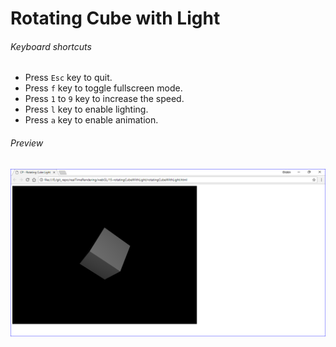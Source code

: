 # Rotating Cube with Light

###### Keyboard shortcuts

*   Press `Esc` key to quit.
*   Press `f` key to toggle fullscreen mode.
*   Press `1` to `9` key to increase the speed.
*   Press `l` key to enable lighting.
*   Press `a` key to enable animation.

###### Preview

![rotatingCubeWithLight][rotating-cube-with-light-image]

[//]: # "Image declaration"
[rotating-cube-with-light-image]: ./preview/rotatingCubeWithLight.png "Rotating Cube with Light"
